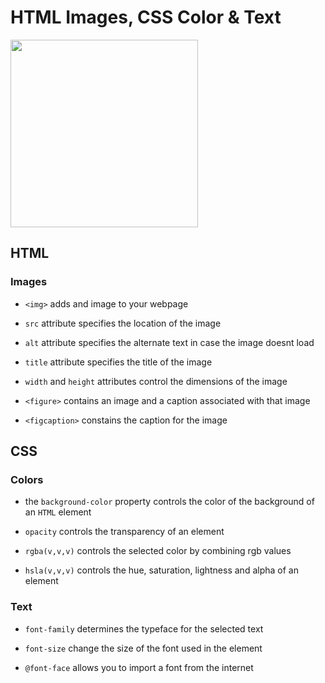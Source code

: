 # **HTML Images, CSS Color & Text**

<img src="https://geoinnova.org/blog-territorio/wp-content/uploads/2020/11/logos.png" width=300px>

## **HTML**

### **Images**

- `<img>` adds and image to your webpage

- `src` attribute specifies the location of the image

- `alt` attribute specifies the alternate text in case the image doesnt load

- `title` attribute specifies the title of the image

- `width` and `height` attributes control the dimensions of the image

- `<figure>` contains an image and a caption associated with that image

- `<figcaption>` constains the caption for the image

## **CSS**

### **Colors**

- the `background-color` property controls the color of the background of an `HTML` element

- `opacity` controls the transparency of an element

- `rgba(v,v,v)` controls the selected color by combining rgb values

- `hsla(v,v,v)` controls the hue, saturation, lightness and alpha of an element

### **Text**

- `font-family` determines the typeface for the selected text

- `font-size` change the size of the font used in the element

- `@font-face` allows you to import a font from the internet
